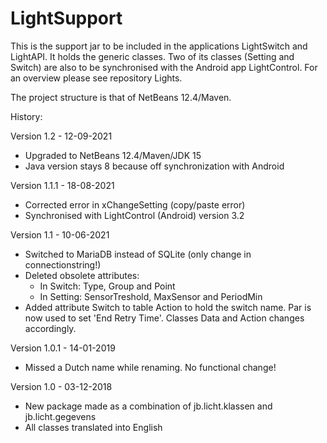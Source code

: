 # LightSupport

This is the support jar to be included in the applications LightSwitch and LightAPI. It holds the generic classes. Two of its classes (Setting and Switch) are also to be synchronised with the Android app LightControl.
For an overview please see repository Lights.

The project structure is that of NetBeans 12.4/Maven.

History:

Version 1.2 - 12-09-2021
 - Upgraded to NetBeans 12.4/Maven/JDK 15
 - Java version stays 8 because off synchronization with Android

Version 1.1.1 - 18-08-2021
 - Corrected error in xChangeSetting (copy/paste error)
 - Synchronised with LightControl (Android) version 3.2

Version 1.1 - 10-06-2021
 - Switched to MariaDB instead of SQLite (only change in connectionstring!)
 - Deleted obsolete attributes:
   - In Switch: Type, Group and Point
   - In Setting: SensorTreshold, MaxSensor and PeriodMin
 - Added attribute Switch to table Action to hold the switch name. Par is now used to set 'End Retry Time'. Classes Data and Action changes accordingly.

Version 1.0.1 - 14-01-2019
 - Missed a Dutch name while renaming. No functional change!

Version 1.0 - 03-12-2018
 - New package made as a combination of jb.licht.klassen and jb.licht.gegevens
 - All classes translated into English
